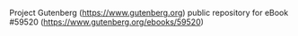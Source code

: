 Project Gutenberg (https://www.gutenberg.org) public repository for
eBook #59520 (https://www.gutenberg.org/ebooks/59520)
